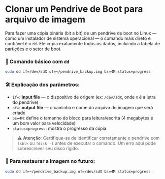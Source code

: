 # Clonar um Pendrive de Boot para arquivo de imagem

Para fazer uma cópia binária (bit a bit) de um pendrive de boot no Linux — como um instalador de sistema operacional — o comando mais direto e confiável é o `dd`. Ele copia exatamente todos os dados, incluindo a tabela de partições e o setor de boot.

### 🧠 Comando básico com `dd`

```bash
sudo dd if=/dev/sdX of=~/pendrive_backup.img bs=4M status=progress
```

### 🛠️ Explicação dos parâmetros:
- `if=`: **input file** — o dispositivo de origem (ex: `/dev/sdX`, onde `X` é a letra do pendrive)
- `of=`: **output file** — o caminho e nome do arquivo de imagem que será criado
- `bs=4M`: define o tamanho do bloco para leitura/escrita (4 megabytes é um bom valor para velocidade)
- `status=progress`: mostra o progresso da cópia

> ⚠️ **Atenção**: Certifique-se de identificar corretamente o pendrive com `lsblk` ou `fdisk -l` antes de executar o comando. Um erro aqui pode sobrescrever seu disco rígido.

### 🔄 Para restaurar a imagem no futuro:
```bash
sudo dd if=~/pendrive_backup.img of=/dev/sdX bs=4M status=progress
```
